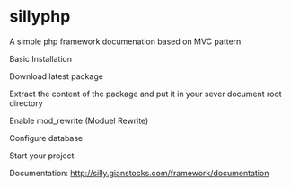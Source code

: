 sillyphp
========

A simple php framework documenation based on MVC pattern

Basic
Installation

Download latest package

Extract the content of the package and put it in your sever document root directory

Enable mod_rewrite (Moduel Rewrite)

Configure database

Start your project

Documentation: http://silly.gianstocks.com/framework/documentation
